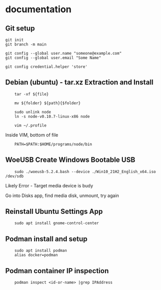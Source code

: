 # documentation
## Git setup

    git init
    git branch -m main
    
    git config --global user.name "someone@example.com"
    git config --global user.email "Some Name"
    
    git config credential.helper 'store'

## Debian (ubuntu) - tar.xz Extraction and Install

        tar -xf ${file}
        
        mv ${folder} ${path}{$folder}
        
        sudo unlink node
        ln -s node-v0.10.7-linux-x86 node
        
        vim ~/.profile
        
Inside VIM, bottom of file

        PATH=$PATH:$HOME/programs/node/bin
        

## WoeUSB Create Windows Bootable USB

        sudo ./woeusb-5.2.4.bash --device ./Win10_21H2_English_x64.iso /dev/sdb
        
Likely Error - Target media device is budy

Go into Disks app, find media disk, unmount, try again


## Reinstall Ubuntu Settings App

        sudo apt install gnome-control-center
        

## Podman install and setup

        sudo apt install podman
        alias docker=podman

## Podman container IP inspection

        podman inspect <id-or-name> |grep IPAddress
